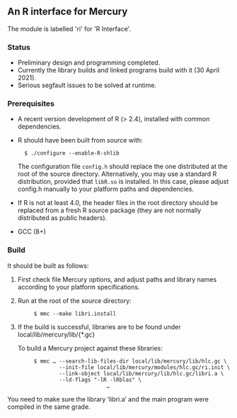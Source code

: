 ## An R interface for Mercury

The module is labelled 'ri' for 'R Interface'.

### Status

+ Preliminary design and programming completed.  
+ Currently the library builds and linked programs build with it 
(30 April 2021).  
+ Serious segfault issues to be solved at runtime.  

### Prerequisites

+ A recent version development of R (> 2.4), installed with common
  dependencies.

+ R should have been built from source with:

        $ ./configure --enable-R-shlib

  The configuration file `config.h` should replace the one
  distributed at the root of the source directory.
  Alternatively, you may use a standard R distribution, provided
  that `libR.so` is installed. In this case, please adjust config.h
  manually to your platform paths and dependencies.

+ If R is not at least 4.0, the header files in the
  root directory should be replaced from a fresh R source package
  (they are not normally distributed as public headers).

+ GCC (8+)

### Build

It should be built as follows:

1. First check file Mercury options, and adjust paths and library
   names according to your platform specifications.

2. Run at the root of the source directory:

            $ mmc --make libri.install

3. If the build is successful, libraries are to be found under
    local/lib/mercury/lib/{*.gc}

    To build a Mercury project against these libraries:

            $ mmc … --search-lib-files-dir local/lib/mercury/lib/hlc.gc \
                    --init-file local/lib/mercury/modules/hlc.gc/ri.init \
                    --link-object local/lib/mercury/lib/hlc.gc/libri.a \
                    --ld-flags "-lR -lRblas" \
                                   …

You need to make sure the library ‘libri.a’ and the main program were
compiled in the same grade.
